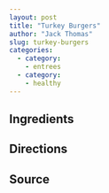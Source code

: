 ```yaml
---
layout: post
title: "Turkey Burgers"
author: "Jack Thomas"
slug: turkey-burgers
categories:
  - category:
    - entrees
  - category:
    - healthy
---
```


## Ingredients

## Directions

## Source
